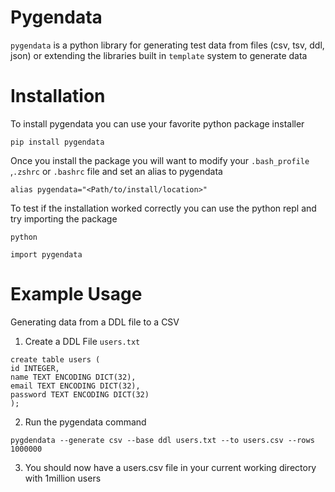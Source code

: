 # Pygendata

`pygendata` is a python library for generating test data from files (csv, tsv, ddl, json) or extending the libraries built in `template` system
to generate data

# Installation
To install pygendata you can use your favorite python package installer
```
pip install pygendata
```

Once you install the package you will want to modify your `.bash_profile` ,`.zshrc` or `.bashrc` file and set an alias to pygendata

```
alias pygendata="<Path/to/install/location>"
```

To test if the installation worked correctly you can use the python repl and try importing the package
```
python

import pygendata
```

# Example Usage
Generating data from a DDL file to a CSV

1. Create a DDL File `users.txt`
```
create table users (
id INTEGER,
name TEXT ENCODING DICT(32),
email TEXT ENCODING DICT(32),
password TEXT ENCODING DICT(32)
);
```

2. Run the pygendata command
```
pygdendata --generate csv --base ddl users.txt --to users.csv --rows 1000000
```

3. You should now have a users.csv file in your current working directory with 1million users